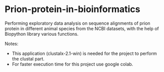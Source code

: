 # Prion-protein-in-bioinformatics
Performing exploratory data analysis on sequence alignments of prion protein in different animal species from the NCBI datasets, with the help of Biopython library various functions.        

Notes:
- This application (clustalx-2.1-win) is needed for the project to perform the clustal part.
- For faster execution time for this project use google colab.
